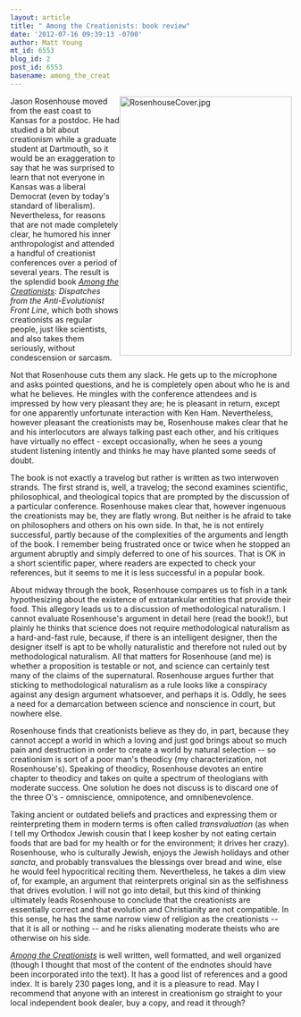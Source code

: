 ```yaml
---
layout: article
title: " Among the Creationists: book review"
date: '2012-07-16 09:39:13 -0700'
author: Matt Young
mt_id: 6553
blog_id: 2
post_id: 6553
basename: among_the_creat
---
```

<img src="{{ site.baseurl }}/uploads/2012/RosenhouseCover.jpg" alt="RosenhouseCover.jpg" width="308" height="464" style="float:right;" />

Jason Rosenhouse moved from the east coast to Kansas for a postdoc. He had studied a bit about creationism while a graduate student at Dartmouth, so it would be an exaggeration to say that he was surprised to learn that not everyone in Kansas was a liberal Democrat (even by today's standard of liberalism). Nevertheless, for reasons that are not made completely clear, he humored his inner anthropologist and attended a handful of creationist conferences over a period of several years. The result is the splendid book _[Among the Creationists](http://www.amazon.com/Among-Creationists-Dispatches-Anti-Evolutionist-Front/dp/0199744637): Dispatches from the Anti-Evolutionist Front Line_, which both shows creationists as regular people, just like scientists, and also takes them seriously, without condescension or sarcasm.

Not that Rosenhouse cuts them any slack. He gets up to the microphone and asks pointed questions, and he is completely open about who he is and what he believes. He mingles with the conference attendees and is impressed by how very pleasant they are; he is pleasant in return, except for one apparently unfortunate interaction with Ken Ham. Nevertheless, however pleasant the creationists may be, Rosenhouse makes clear that he and his interlocutors are always talking past each other, and his critiques have virtually no effect - except occasionally, when he sees a young student listening intently and thinks he may have planted some seeds of doubt.

The book is not exactly a travelog but rather is written as two interwoven strands. The first strand is, well, a travelog; the second examines scientific, philosophical, and theological topics that are prompted by the discussion of a particular conference. Rosenhouse makes clear that, however ingenuous the creationists may be, they are flatly wrong. But neither is he afraid to take on philosophers and others on his own side. In that, he is not entirely successful, partly because of the complexities of the arguments and length of the book. I remember being frustrated once or twice when he stopped an argument abruptly and simply deferred to one of his sources. That is OK in a short scientific paper, where readers are expected to check your references, but it seems to me it is less successful in a popular book.

About midway through the book, Rosenhouse compares us to fish in a tank hypothesizing about the existence of extratankular entities that provide their food.  This allegory leads us to a discussion of methodological naturalism. I cannot evaluate Rosenhouse's argument in detail here (read the book!), but plainly he thinks that science does not require methodological naturalism as a hard-and-fast rule, because, if there is an intelligent designer, then the designer itself is apt to be wholly naturalistic and therefore not ruled out by methodological naturalism. All that matters for Rosenhouse (and me) is whether a proposition is testable or not, and science can certainly test many of the claims of the supernatural. Rosenhouse  argues further that sticking to methodological naturalism as a rule looks like a conspiracy against any design argument whatsoever, and perhaps it is. Oddly, he sees a need for a demarcation between science and nonscience in court, but nowhere else.

Rosenhouse finds that creationists believe as they do, in part, because they cannot accept a world in which a loving and just god brings about so much pain and destruction in order to create a world by natural selection -- so creationism is sort of a poor man's theodicy (my characterization, not Rosenhouse's). Speaking of theodicy, Rosenhouse devotes an entire chapter to theodicy and takes on quite a spectrum of theologians with moderate success. One solution he does not discuss is to discard one of the three O's - omniscience, omnipotence, and omnibenevolence.

Taking ancient or outdated beliefs and practices and expressing them or reinterpreting them in modern terms is often called _transvaluation_ (as when I tell my Orthodox Jewish cousin that I keep kosher by not eating certain foods that are bad for my health or for the environment; it drives her crazy). Rosenhouse, who is culturally Jewish, enjoys the Jewish holidays and other _sancta_, and probably transvalues the blessings over bread and wine, else he would feel hypocritical reciting them. Nevertheless, he takes a dim view of, for example, an argument that reinterprets original sin as the selfishness that drives evolution. I will not go into detail, but this kind of thinking ultimately leads Rosenhouse to conclude that the creationists are essentially correct and that evolution and Christianity are not compatible. In this sense, he has the same narrow view of religion as the creationists -- that it is all or nothing -- and he risks alienating moderate theists who are otherwise on his side.

_[Among the Creationists](http://www.amazon.com/Among-Creationists-Dispatches-Anti-Evolutionist-Front/dp/0199744637)_ is well written, well formatted, and well organized (though I thought that most of the content of the endnotes should have been incorporated into the text). It has a good list of references and a good index. It is barely 230 pages long, and it is a pleasure to read. May I recommend that anyone with an interest in creationism go straight to your local independent book dealer, buy a copy, and read it through?
